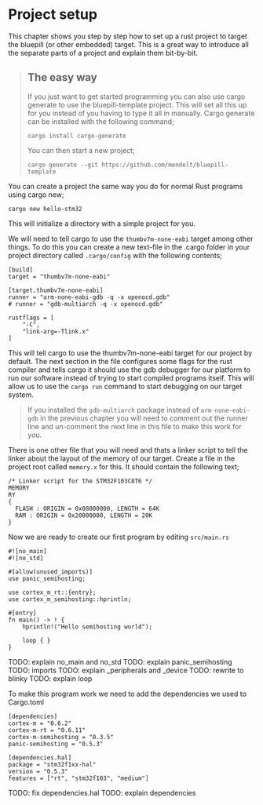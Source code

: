 # Project setup
This chapter shows you step by step how to set up a rust project to target the bluepill (or other embedded) target. This is a great way to introduce all the separate parts of a project and explain them bit-by-bit. 

> ## The easy way
> If you just want to get started programming you can also use cargo generate to use the bluepill-template
> project. This will set all this up for you instead of you having to type it all in manually.
> Cargo generate can be installed with the following command;
> ```
> cargo install cargo-generate
> ```
>
> You can then start a new project;
> ```
> cargo generate --git https://github.com/mendelt/bluepill-template
> ```

You can create a project the same way you do for normal Rust programs using cargo new;
```
cargo new hello-stm32
```
This will initialize a directory with a simple project for you.

We will need to tell cargo to use the `thumbv7m-none-eabi` target among other things. To do this you can create a new text-file in the .cargo folder in your project
directory called `.cargo/config` with the following contents;
```
[build]
target = "thumbv7m-none-eabi"

[target.thumbv7m-none-eabi]
runner = "arm-none-eabi-gdb -q -x openocd.gdb"
# runner = "gdb-multiarch -q -x openocd.gdb"

rustflags = [
    "-C",
    "link-arg=-Tlink.x"
]
```

This will tell cargo to use the thumbv7m-none-eabi target for our project by default. The next section in the file configures some flags for the rust compiler and tells
cargo it should use the gdb debugger for our platform to run our software instead of trying to start compiled programs itself. This will allow us to use the `cargo run`
command to start debugging on our target system.

> If you installed the `gdb-multiarch` package instead of `arm-none-eabi-gdb` in the previous chapter you will need to comment out the runner line and un-comment the next line in this file to make this work for you.

There is one other file that you will need and thats a linker script to tell the linker about the layout of the memory of our target.
Create a file in the project root called `memory.x` for this. It should contain the following text;
```
/* Linker script for the STM32F103C8T6 */
MEMORY
RY
{
  FLASH : ORIGIN = 0x08000000, LENGTH = 64K
  RAM : ORIGIN = 0x20000000, LENGTH = 20K
}
```

Now we are ready to create our first program by editing `src/main.rs`
```
#![no_main]
#![no_std]

#[allow(unused_imports)]
use panic_semihosting;

use cortex_m_rt::{entry};
use cortex_m_semihosting::hprintln;

#[entry]
fn main() -> ! {
    hprintln!("Hello semihosting world");

    loop { }
}
```

TODO: explain no_main and no_std
TODO: explain panic_semihosting
TODO: imports
TODO: explain _peripherals and _device
TODO: rewrite to blinky
TODO: explain loop

To make this program work we need to add the dependencies we used to Cargo.toml
```
[dependencies]
cortex-m = "0.6.2"
cortex-m-rt = "0.6.11"
cortex-m-semihosting = "0.3.5"
panic-semihosting = "0.5.3"

[dependencies.hal]
package = "stm32f1xx-hal"
version = "0.5.3"
features = ["rt", "stm32f103", "medium"]
```

TODO: fix dependencies.hal
TODO: explain dependencies
